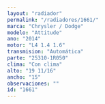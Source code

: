 ```yaml
---
layout: "radiador"
permalink: "/radiadores/1661/"
marca: "Chrysler / Dodge"
modelo: "Attitude"
ano: "2014"
motor: "L4 1.4 1.6"
transmision: "Automática"
parte: "25310-1R050"
clima: "Con clima"
alto: "19 11/16"
ancho: "15"
observaciones: ""
id: "1661"
---
```


